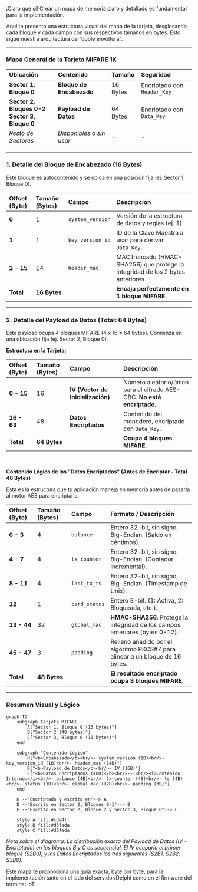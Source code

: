 ¡Claro que sí! Crear un mapa de memoria claro y detallado es fundamental para la implementación.

Aquí te presento una estructura visual del mapa de la tarjeta, desglosando cada bloque y cada campo con sus respectivos tamaños en bytes. Esto sigue nuestra arquitectura de "doble envoltura".

---

### Mapa General de la Tarjeta MIFARE 1K

| Ubicación | Contenido | Tamaño | Seguridad |
| :--- | :--- | :--- | :--- |
| **Sector 1, Bloque 0** | **Bloque de Encabezado** | 16 Bytes | Encriptado con `Header_Key` |
| **Sector 2, Bloques 0-2** <br/> **Sector 3, Bloque 0** | **Payload de Datos** | 64 Bytes | Encriptado con `Data_Key` |
| _Resto de Sectores_ | _Disponibles o sin usar_ | - | - |

---

### 1. Detalle del Bloque de Encabezado (16 Bytes)

Este bloque es autocontenido y se ubica en una posición fija (ej. Sector 1, Bloque 0).

| Offset (Byte) | Tamaño (Bytes) | Campo | Descripción |
| :--- | :--- | :--- | :--- |
| **0** | 1 | `system_version` | Versión de la estructura de datos y reglas (ej. 1). |
| **1** | 1 | `key_version_id` | ID de la Clave Maestra a usar para derivar `Data_Key`. |
| **2 - 15** | 14 | `header_mac` | MAC truncado (HMAC-SHA256) que protege la integridad de los 2 bytes anteriores. |
| **Total** | **16 Bytes** | | **Encaja perfectamente en 1 bloque MIFARE.** |

---

### 2. Detalle del Payload de Datos (Total: 64 Bytes)

Este payload ocupa 4 bloques MIFARE (4 x 16 = 64 bytes). Comienza en una ubicación fija (ej. Sector 2, Bloque 0).

**Estructura en la Tarjeta:**

| Offset (Byte) | Tamaño (Bytes) | Campo | Descripción |
| :--- | :--- | :--- | :--- |
| **0 - 15** | 16 | **IV (Vector de Inicialización)** | Número aleatorio/único para el cifrado AES-CBC. **No está encriptado.** |
| **16 - 63** | 48 | **Datos Encriptados** | Contenido del monedero, encriptado con `Data_Key`. |
| **Total** | **64 Bytes** | | **Ocupa 4 bloques MIFARE.** |

<br/>

**Contenido Lógico de los "Datos Encriptados" (Antes de Encriptar - Total 48 Bytes)**

Esta es la estructura que tu aplicación maneja en memoria antes de pasarla al motor AES para encriptarla.

| Offset (Byte) | Tamaño (Bytes) | Campo | Formato / Descripción |
| :--- | :--- | :--- | :--- |
| **0 - 3** | 4 | `balance` | Entero 32-bit, sin signo, Big-Endian. (Saldo en céntimos). |
| **4 - 7** | 4 | `tx_counter` | Entero 32-bit, sin signo, Big-Endian. (Contador incremental). |
| **8 - 11** | 4 | `last_tx_ts` | Entero 32-bit, sin signo, Big-Endian. (Timestamp de Unix). |
| **12** | 1 | `card_status` | Entero 8-bit. (1: Activa, 2: Bloqueada, etc.). |
| **13 - 44** | 32 | `global_mac` | **HMAC-SHA256**. Protege la integridad de los campos anteriores (bytes 0-12). |
| **45 - 47** | 3 | `padding` | Relleno añadido por el algoritmo PKCS#7 para alinear a un bloque de 16 bytes. |
| **Total** | **48 Bytes** | | **El resultado encriptado ocupa 3 bloques MIFARE.** |

---

### Resumen Visual y Lógico

```mermaid
graph TD
    subgraph Tarjeta MIFARE
        A["Sector 1, Bloque 0 (16 bytes)"]
        B["Sector 2 (48 bytes)"]
        C["Sector 3, Bloque 0 (16 bytes)"]
    end

    subgraph "Contenido Lógico"
        H["<b>Encabezado</b><br/>- system_version (1B)<br/>- key_version_id (1B)<br/>- header_mac (14B)"]
        D["<b>Payload de Datos</b><br/>- IV (16B)"]
        E["<b>Datos Encriptados (48B)</b><br/>---<br/><i>Contenido Interno:</i><br/>- balance (4B)<br/>- tx_counter (4B)<br/>- ts (4B)<br/>- status (1B)<br/>- global_mac (32B)<br/>- padding (3B)"]
    end

    H --"Encriptado y escrito en"--> A
    D --"Escrito en Sector 2, Bloques 0-1"--> B
    E --"Escrito en Sector 2, Bloque 2 y Sector 3, Bloque 0"--> C

    style A fill:#cde4ff
    style B fill:#d5fada
    style C fill:#d5fada
```

*Nota sobre el diagrama: La distribución exacta del Payload de Datos (IV + Encriptado) en los bloques B y C es secuencial. El IV ocuparía el primer bloque (S2B0), y los Datos Encriptados los tres siguientes (S2B1, S2B2, S3B0).*

Este mapa te proporciona una guía exacta, byte por byte, para la implementación tanto en el lado del servidor/Delphi como en el firmware del terminal IoT.